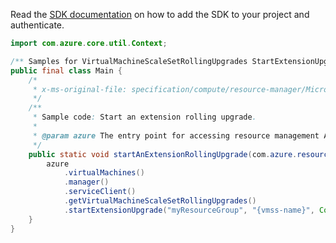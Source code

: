 Read the [SDK documentation](https://github.com/Azure/azure-sdk-for-java/blob/azure-resourcemanager_2.10.0/sdk/resourcemanager/azure-resourcemanager/README.md) on how to add the SDK to your project and authenticate.

```java
import com.azure.core.util.Context;

/** Samples for VirtualMachineScaleSetRollingUpgrades StartExtensionUpgrade. */
public final class Main {
    /*
     * x-ms-original-file: specification/compute/resource-manager/Microsoft.Compute/stable/2021-07-01/examples/compute/VMScaleSetExtensionRollingUpgrade.json
     */
    /**
     * Sample code: Start an extension rolling upgrade.
     *
     * @param azure The entry point for accessing resource management APIs in Azure.
     */
    public static void startAnExtensionRollingUpgrade(com.azure.resourcemanager.AzureResourceManager azure) {
        azure
            .virtualMachines()
            .manager()
            .serviceClient()
            .getVirtualMachineScaleSetRollingUpgrades()
            .startExtensionUpgrade("myResourceGroup", "{vmss-name}", Context.NONE);
    }
}
```
